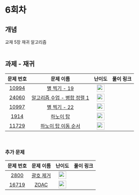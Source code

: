# 6회차

## 개념
교재 5장 재귀 알고리즘
<br>
<br>

## 과제 - 재귀

|문제 번호|문제 이름|난이도|풀이 링크|
| :-----: | :-----: | :-----: | :-----: |
|<a href="https://www.acmicpc.net/problem/10994" target="_blank">10994</a>|<a href="https://www.acmicpc.net/problem/10994" target="_blank">별 찍기 - 19|<img height="25px" width="25px" src="https://d2gd6pc034wcta.cloudfront.net/tier/7.svg"/>||
|<a href="https://www.acmicpc.net/problem/24060" target="_blank">24060</a>|<a href="https://www.acmicpc.net/problem/24060" target="_blank">알고리즘 수업 - 병합 정렬 1|<img height="25px" width="25px" src="https://d2gd6pc034wcta.cloudfront.net/tier/7.svg"/>||
|<a href="https://www.acmicpc.net/problem/10997" target="_blank">10997</a>|<a href="https://www.acmicpc.net/problem/10997" target="_blank">별 찍기 - 22|<img height="25px" width="25px" src="https://d2gd6pc034wcta.cloudfront.net/tier/9.svg"/>||
|<a href="https://www.acmicpc.net/problem/1914" target="_blank">1914</a>|<a href="https://www.acmicpc.net/problem/1914" target="_blank">하노이 탑|<img height="25px" width="25px" src="https://d2gd6pc034wcta.cloudfront.net/tier/10.svg"/>||
|<a href="https://www.acmicpc.net/problem/11729" target="_blank">11729</a>|<a href="https://www.acmicpc.net/problem/11729" target="_blank">하노이 탑 이동 순서|<img height="25px" width="25px" src="https://d2gd6pc034wcta.cloudfront.net/tier/10.svg"/>||


<br>


### 추가 문제
|        문제 번호         |        문제 이름         |         난이도          |        풀이 링크         |
| :-----: | :-----: | :-----: | :-----: |
|<a href="https://www.acmicpc.net/problem/2800" target="_blank">2800</a>|<a href="https://www.acmicpc.net/problem/2800" target="_blank">괄호 제거</a>| <img height="25px" width="25px" src="https://d2gd6pc034wcta.cloudfront.net/tier/11.svg"/>| |
|<a href="https://www.acmicpc.net/problem/16719" target="_blank">16719</a>|<a href="https://www.acmicpc.net/problem/16719" target="_blank">ZOAC</a>| <img height="25px" width="25px" src="https://d2gd6pc034wcta.cloudfront.net/tier/11.svg"/>| |
